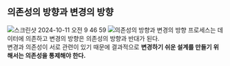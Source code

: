 ## 의존성의 방향과 변경의 방향
![스크린샷 2024-10-11 오전 9 46 59](https://github.com/user-attachments/assets/d794b5f6-b5b6-4dd5-8fd4-32cb61e562b0)
![의존성의 방향과 변경의 방향](https://github.com/user-attachments/assets/e2d8b05b-d498-4bfd-a0ab-6cbf467a92e2)
프로세스는 데이터에 의존하고 변경의 방향은 의존성의 방향과 반대가 된다.  
변경과 의존성이 서로 관련이 있기 때문에 결과적으로 **변경하기 쉬운 설계를 만들기 위해서는 의존성을 통제해야 한다.**  
